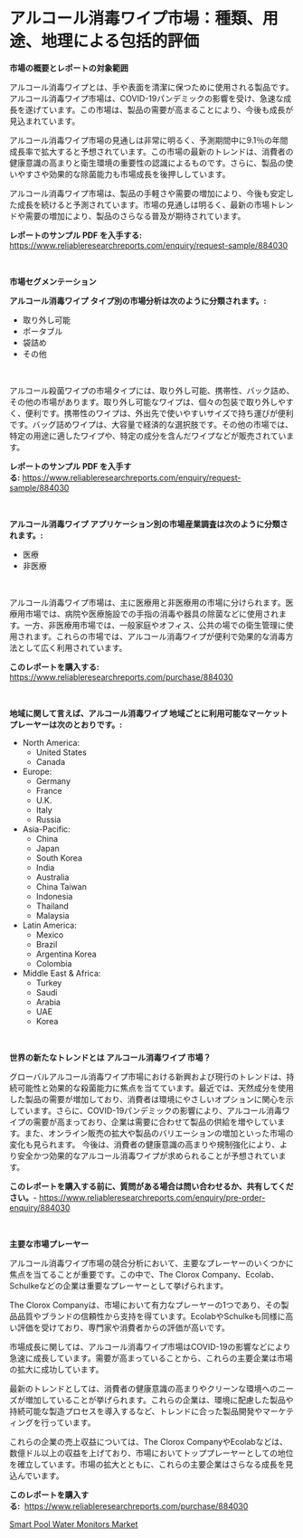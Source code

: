 <p><h1>アルコール消毒ワイプ市場：種類、用途、地理による包括的評価</h1></p><p><strong>市場の概要とレポートの対象範囲</strong></p>
<p><p>アルコール消毒ワイプとは、手や表面を清潔に保つために使用される製品です。アルコール消毒ワイプ市場は、COVID-19パンデミックの影響を受け、急速な成長を遂げています。この市場は、製品の需要が高まることにより、今後も成長が見込まれています。</p><p>アルコール消毒ワイプ市場の見通しは非常に明るく、予測期間中に9.1％の年間成長率で拡大すると予想されています。この市場の最新のトレンドは、消費者の健康意識の高まりと衛生環境の重要性の認識によるものです。さらに、製品の使いやすさや効果的な除菌能力も市場成長を後押ししています。</p><p>アルコール消毒ワイプ市場は、製品の手軽さや需要の増加により、今後も安定した成長を続けると予測されています。市場の見通しは明るく、最新の市場トレンドや需要の増加により、製品のさらなる普及が期待されています。</p></p>
<p><strong>レポートのサンプル PDF を入手する:</strong> <a href="https://www.reliableresearchreports.com/enquiry/request-sample/884030">https://www.reliableresearchreports.com/enquiry/request-sample/884030</a></p>
<p>&nbsp;</p>
<p><strong>市場セグメンテーション</strong></p>
<p><strong>アルコール消毒ワイプ タイプ別の市場分析は次のように分類されます。:</strong></p>
<p><ul><li>取り外し可能</li><li>ポータブル</li><li>袋詰め</li><li>その他</li></ul></p>
<p>&nbsp;</p>
<p><p>アルコール殺菌ワイプの市場タイプには、取り外し可能、携帯性、バック詰め、その他の市場があります。取り外し可能なワイプは、個々の包装で取り外しやすく、便利です。携帯性のワイプは、外出先で使いやすいサイズで持ち運びが便利です。バッグ詰めワイプは、大容量で経済的な選択肢です。その他の市場では、特定の用途に適したワイプや、特定の成分を含んだワイプなどが販売されています。</p></p>
<p><strong>レポートのサンプル PDF を入手する:</strong>&nbsp;<a href="https://www.reliableresearchreports.com/enquiry/request-sample/884030">https://www.reliableresearchreports.com/enquiry/request-sample/884030</a></p>
<p>&nbsp;</p>
<p><strong> アルコール消毒ワイプ アプリケーション別の市場産業調査は次のように分類されます。:</strong></p>
<p><ul><li>医療</li><li>非医療</li></ul></p>
<p>&nbsp;</p>
<p><p>アルコール消毒ワイプ市場は、主に医療用と非医療用の市場に分けられます。医療用市場では、病院や医療施設での手指の消毒や器具の除菌などに使用されます。一方、非医療用市場では、一般家庭やオフィス、公共の場での衛生管理に使用されます。これらの市場では、アルコール消毒ワイプが便利で効果的な消毒方法として広く利用されています。</p></p>
<p><strong>このレポートを購入する:</strong>&nbsp; <a href="https://www.reliableresearchreports.com/purchase/884030">https://www.reliableresearchreports.com/purchase/884030</a></p>
<p>&nbsp;</p>
<p><strong>地域に関して言えば、アルコール消毒ワイプ 地域ごとに利用可能なマーケットプレーヤーは次のとおりです。:</strong></p>
<p><ul>
    <li>
        North America:
        <ul>
            <li>United States</li>
            <li>Canada</li>
        </ul>
    </li>
    <li>
        Europe:
        <ul>
            <li>Germany</li>
            <li>France</li>
            <li>U.K.</li>
            <li>Italy</li>
            <li>Russia</li>
        </ul>
    </li>
    <li>
        Asia-Pacific:
        <ul>
            <li>China</li>
            <li>Japan</li>
            <li>South Korea</li>
            <li>India</li>
            <li>Australia</li>
            <li>China Taiwan</li>
            <li>Indonesia</li>
            <li>Thailand</li>
            <li>Malaysia</li>
        </ul>
    </li>
    <li>
        Latin America:
        <ul>
            <li>Mexico</li>
            <li>Brazil</li>
            <li>Argentina Korea</li>
            <li>Colombia</li>
        </ul>
    </li>
    <li>
        Middle East & Africa:
        <ul>
            <li>Turkey</li>
            <li>Saudi</li>
            <li>Arabia</li>
            <li>UAE</li>
            <li>Korea</li>
        </ul>
    </li>
    </ul></p>
<p>&nbsp;</p>
<p><strong>世界の新たなトレンドとは アルコール消毒ワイプ 市場？</strong></p>
<p><p>グローバルアルコール消毒ワイプ市場における新興および現行のトレンドは、持続可能性と効果的な殺菌能力に焦点を当てています。最近では、天然成分を使用した製品の需要が増加しており、消費者は環境にやさしいオプションに関心を示しています。さらに、COVID-19パンデミックの影響により、アルコール消毒ワイプの需要が高まっており、企業は需要に合わせて製品の供給を増やしています。また、オンライン販売の拡大や製品のバリエーションの増加といった市場の変化も見られます。 今後は、消費者の健康意識の高まりや規制強化により、より安全かつ効果的なアルコール消毒ワイプが求められることが予想されています。</p></p>
<p><strong>このレポートを購入する前に、質問がある場合は問い合わせるか、共有してください。</strong>- <a href="https://www.reliableresearchreports.com/enquiry/pre-order-enquiry/884030">https://www.reliableresearchreports.com/enquiry/pre-order-enquiry/884030</a></p>
<p>&nbsp;</p>
<p><strong>主要な市場プレーヤー</strong></p>
<p><p>アルコール消毒ワイプ市場の競合分析において、主要なプレーヤーのいくつかに焦点を当てることが重要です。この中で、The Clorox Company、Ecolab、Schulkeなどの企業は重要なプレーヤーとして挙げられます。</p><p>The Clorox Companyは、市場において有力なプレーヤーの1つであり、その製品品質やブランドの信頼性から支持を得ています。EcolabやSchulkeも同様に高い評価を受けており、専門家や消費者からの評価が高いです。</p><p>市場成長に関しては、アルコール消毒ワイプ市場はCOVID-19の影響などにより急速に成長しています。需要が高まっていることから、これらの主要企業は市場の拡大に成功しています。</p><p>最新のトレンドとしては、消費者の健康意識の高まりやクリーンな環境へのニーズが増加していることが挙げられます。これらの企業は、環境に配慮した製品や持続可能な製造プロセスを導入するなど、トレンドに合った製品開発やマーケティングを行っています。</p><p>これらの企業の売上収益については、The Clorox CompanyやEcolabなどは、数億ドル以上の収益を上げており、市場においてトッププレーヤーとしての地位を確立しています。市場の拡大とともに、これらの主要企業はさらなる成長を見込んでいます。</p></p>
<p><strong>このレポートを購入する:</strong>&nbsp;&nbsp;<a href="https://www.reliableresearchreports.com/purchase/884030">https://www.reliableresearchreports.com/purchase/884030</a></p>
<p><p><a href="https://metal-farmhouse-e95.notion.site/Smart-Pool-Water-Monitors-Market-Analysis-Examines-its-Scope-on-Growth-Opportunities-and-Forecasted-3484d1dea056457e83d101663c430e65">Smart Pool Water Monitors Market</a></p></p>